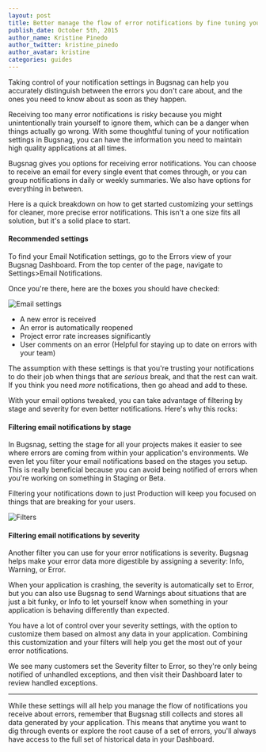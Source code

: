 ```yaml
---
layout: post
title: Better manage the flow of error notifications by fine tuning your settings
publish_date: October 5th, 2015
author_name: Kristine Pinedo
author_twitter: kristine_pinedo
author_avatar: kristine
categories: guides
---
```


Taking control of your notification settings in Bugsnag can help you accurately distinguish between the errors you don't care about, and the ones you need to know about as soon as they happen.

Receiving too many error notifications is risky because you might unintentionally train yourself to ignore them, which can be a danger when things actually go wrong. With some thoughtful tuning of your notification settings in Bugsnag, you can have the information you need to maintain high quality applications at all times.

Bugsnag gives you options for receiving error notifications. You can choose to receive an email for every single event that comes through, or you can group notifications in daily or weekly summaries. We also have options for everything in between.  

Here is a quick breakdown on how to get started customizing your settings for cleaner, more precise error notifications. This isn't a one size fits all solution, but it's a solid place to start.

#### Recommended settings

To find your Email Notification settings, go to the Errors view of your Bugsnag Dashboard. From the top center of the page, navigate to Settings>Email Notifications.

Once you're there, here are the boxes you should have checked:

![Email settings](/img/posts/email-notifications.png)

- A new error is received
- An error is automatically reopened
- Project error rate increases significantly
- User comments on an error (Helpful for staying up to date on errors with your team)

The assumption with these settings is that you're trusting your notifications to do their job when things that are *serious* break, and that the rest can wait. If you think you need *more* notifications, then go ahead and add to these.  

With your email options tweaked, you can take advantage of filtering by stage and severity for even better notifications. Here's why this rocks:

#### Filtering email notifications by stage

In Bugsnag, setting the stage for all your projects makes it easier to see where errors are coming from within your application's environments. We even let you filter your email notifications based on the stages you setup. This is really beneficial because you can avoid being notified of errors when you're working on something in Staging or Beta.

Filtering your notifications down to just Production will keep you focused on things that are breaking for your users.

![Filters](/img/posts/filter-button.png)

#### Filtering email notifications by severity

Another filter you can use for your error notifications is severity. Bugsnag helps make your error data more digestible by assigning a severity: Info, Warning, or Error.

When your application is crashing, the severity is automatically set to Error, but you can also use Bugsnag to send Warnings about situations that are just a bit funky, or Info to let yourself know when something in your application is behaving differently than expected.

You have a lot of control over your severity settings, with the option to customize them based on almost any data in your application. Combining this customization and your filters will help you get the most out of your error notifications.

We see many customers set the Severity filter to Error, so they're only being notified of unhandled exceptions, and then visit their Dashboard later to review handled exceptions.

---

While these settings will all help you manage the flow of notifications you receive about errors, remember that Bugsnag still collects and stores all data generated by your application. This means that anytime you want to dig through events or explore the root cause of a set of errors, you'll always have access to the full set of historical data in your Dashboard.
